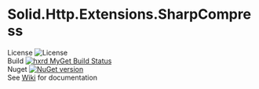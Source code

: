 # Solid.Http.Extensions.SharpCompress
License ![License](https://img.shields.io/github/license/mashape/apistatus.svg)   
Build   [![hxrd MyGet Build Status](https://www.myget.org/BuildSource/Badge/hxrd?identifier=49ea4f79-4e84-4e38-8aaa-69800a24e4d1)](https://www.myget.org/)   
Nuget   [![NuGet version](https://badge.fury.io/nu/Solid.Http.Extensions.SharpCompress.svg)](https://badge.fury.io/nu/Solid.Http.Extensions.SharpCompress)   
See [Wiki](https://github.com/HX-Rd/Solid.Http.Extensions.SharpCompress/wiki) for documentation
